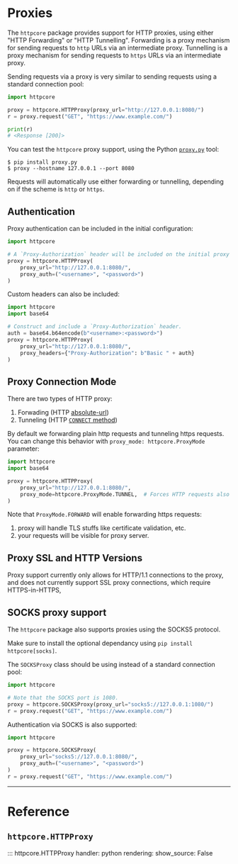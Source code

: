 # Proxies

The `httpcore` package provides support for HTTP proxies, using either "HTTP Forwarding" or "HTTP Tunnelling". Forwarding is a proxy mechanism for sending requests to `http` URLs via an intermediate proxy. Tunnelling is a proxy mechanism for sending requests to `https` URLs via an intermediate proxy.

Sending requests via a proxy is very similar to sending requests using a standard connection pool:

```python
import httpcore

proxy = httpcore.HTTPProxy(proxy_url="http://127.0.0.1:8080/")
r = proxy.request("GET", "https://www.example.com/")

print(r)
# <Response [200]>
```

You can test the `httpcore` proxy support, using the Python [`proxy.py`](https://pypi.org/project/proxy.py/) tool:

```shell
$ pip install proxy.py
$ proxy --hostname 127.0.0.1 --port 8080
```

Requests will automatically use either forwarding or tunnelling, depending on if the scheme is `http` or `https`.

## Authentication

Proxy authentication can be included in the initial configuration:

```python
import httpcore

# A `Proxy-Authorization` header will be included on the initial proxy connection.
proxy = httpcore.HTTPProxy(
    proxy_url="http://127.0.0.1:8080/",
    proxy_auth=("<username>", "<password>")
)
```

Custom headers can also be included:

```python
import httpcore
import base64

# Construct and include a `Proxy-Authorization` header.
auth = base64.b64encode(b"<username>:<password>")
proxy = httpcore.HTTPProxy(
    proxy_url="http://127.0.0.1:8080/",
    proxy_headers={"Proxy-Authorization": b"Basic " + auth}
)
```

## Proxy Connection Mode

There are two types of HTTP proxy:

1. Forwading (HTTP [absolute-url](https://tools.ietf.org/html/rfc7230#section-5.3.2))
2. Tunneling (HTTP [`CONNECT` method](https://tools.ietf.org/html/rfc7231#section-4.3.6))

By default we forwarding plain http requests and tunneling https requests.
You can change this behavior with `proxy_mode: httpcore.ProxyMode` parameter:
```py
import httpcore
import base64

proxy = httpcore.HTTPProxy(
    proxy_url="http://127.0.0.1:8080/",
    proxy_mode=httpcore.ProxyMode.TUNNEL,  # Forces HTTP requests also use Tunneling
)
```

Note that `ProxyMode.FORWARD` will enable forwarding https requests:
1. proxy will handle TLS stuffs like certificate validation, etc.
2. your requests will be visible for proxy server.

## Proxy SSL and HTTP Versions

Proxy support currently only allows for HTTP/1.1 connections to the proxy,
and does not currently support SSL proxy connections, which require HTTPS-in-HTTPS,

## SOCKS proxy support

The `httpcore` package also supports proxies using the SOCKS5 protocol.

Make sure to install the optional dependancy using `pip install httpcore[socks]`.

The `SOCKSProxy` class should be using instead of a standard connection pool:

```python
import httpcore

# Note that the SOCKS port is 1080.
proxy = httpcore.SOCKSProxy(proxy_url="socks5://127.0.0.1:1080/")
r = proxy.request("GET", "https://www.example.com/")
```

Authentication via SOCKS is also supported:

```python
import httpcore

proxy = httpcore.SOCKSProxy(
    proxy_url="socks5://127.0.0.1:8080/",
    proxy_auth=("<username>", "<password>")
)
r = proxy.request("GET", "https://www.example.com/")
```

---

# Reference

## `httpcore.HTTPProxy`

::: httpcore.HTTPProxy
    handler: python
    rendering:
        show_source: False
